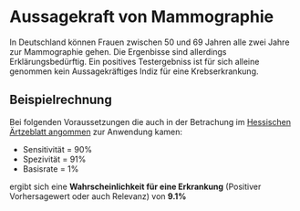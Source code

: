 # Aussagekraft von Mammographie

In Deutschland können Frauen zwischen 50 und 69 Jahren alle zwei Jahre zur Mammographie gehen. Die Ergenbisse sind allerdings Erklärungsbedürftig. Ein positives Testergebniss ist für sich alleine genommen kein Aussagekräftiges Indiz für eine Krebserkrankung.
## Beispielrechnung

Bei folgenden Voraussetzungen die auch in der Betrachung im [Hessischen Ärtzeblatt angommen](https://www.laekh.de/images/Hessisches_Aerzteblatt/2016/12_2016/CME_12_2016_Was_Aerzte_wissen_muessen.pdf)  zur Anwendung kamen:  
- Sensitivität = 90%   
- Spezivität = 91%   
- Basisrate = 1%

ergibt sich eine **Wahrscheinlichkeit für eine Erkrankung** (Positiver Vorhersagewert oder auch Relevanz) von **9.1%**


